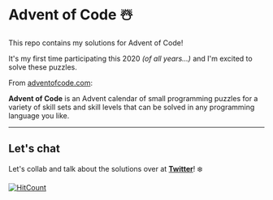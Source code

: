 # Advent of Code ☃️

This repo contains my solutions for Advent of Code!

It's my first time participating this 2020 _(of all years...)_ and I'm excited to solve these puzzles.

From [adventofcode.com](https://adventofcode.com/):

**Advent of Code** is an Advent calendar of small programming puzzles for a variety of skill sets and skill levels that can be solved in any programming language you like.

---

## Let's chat

Let's collab and talk about the solutions over at **[Twitter](https://twitter.com/jayehernandez_)**! ❄️

[![HitCount](http://hits.dwyl.com/jayehernandez/advent-of-code.svg)](http://hits.dwyl.com/jayehernandez/advent-of-code)
